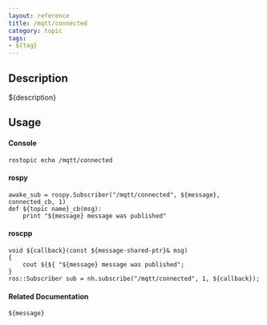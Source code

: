```yaml
---
layout: reference
title: /mqtt/connected
category: topic
tags: 
- ${tag}
---
```


## Description
${description}

## Usage
#### Console
```
rostopic echo /mqtt/connected
```

#### rospy
```
awake_sub = rospy.Subscriber("/mqtt/connected", ${message}, connected_cb, 1)
def ${topic name}_cb(msg):
    print "${message} message was published"
```

#### roscpp
```
void ${callback}(const ${message-shared-ptr}& msg)
{
    cout ${${ "${message} message was published";
}
ros::Subscriber sub = nh.subscribe("/mqtt/connected", 1, ${callback});
```

#### Related Documentation
``${message}``  